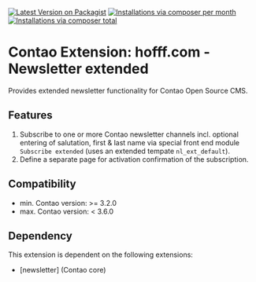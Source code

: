 [![Latest Version on Packagist](http://img.shields.io/packagist/v/hofff/contao-newsletter-extended.svg?style=flat)](https://packagist.org/packages/hofff/contao-newsletter-extended)
[![Installations via composer per month](http://img.shields.io/packagist/dm/hofff/contao-newsletter-extended.svg?style=flat)](https://packagist.org/packages/hofff/contao-newsletter-extended)
[![Installations via composer total](http://img.shields.io/packagist/dt/hofff/contao-newsletter-extended.svg?style=flat)](https://packagist.org/packages/hofff/contao-newsletter-extended)

# Contao Extension: hofff.com - Newsletter extended

Provides extended newsletter functionality for Contao Open Source CMS.


## Features

1. Subscribe to one or more Contao newsletter channels incl. optional entering of salutation, first & last name via special front end module `Subscribe extended` (uses an extended tempate `nl_ext_default`).
2. Define a separate page for activation confirmation of the subscription.

## Compatibility

- min. Contao version: >= 3.2.0
- max. Contao version: <  3.6.0


## Dependency

This extension is dependent on the following extensions:

- [newsletter] (Contao core)